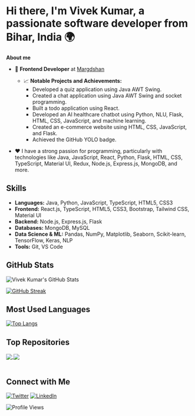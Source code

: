 # Hi there, I'm **Vivek Kumar**, a passionate software developer from Bihar, India 🌍

**About me**

- 💼 **Frontend Developer** at [Margdshan](https://marg-darshan.com/)
  - 📈 **Notable Projects and Achievements:**
    - Developed a quiz application using Java AWT Swing.
    - Created a chat application using Java AWT Swing and socket programming.
    - Built a todo application using React.
    - Developed an AI healthcare chatbot using Python, NLU, Flask, HTML, CSS, JavaScript, and machine learning.
    - Created an e-commerce website using HTML, CSS, JavaScript, and Flask.
    - Achieved the GitHub YOLO badge.

- ❤️ I have a strong passion for programming, particularly with technologies like Java, JavaScript, React, Python, Flask, HTML, CSS, TypeScript, Material UI, Redux, Node.js, Express.js, MongoDB, and more.

## Skills

- **Languages:** Java, Python, JavaScript, TypeScript, HTML5, CSS3
- **Frontend:** React.js, TypeScript, HTML5, CSS3, Bootstrap, Tailwind CSS, Material UI
- **Backend:** Node.js, Express.js, Flask
- **Databases:** MongoDB, MySQL
- **Data Science & ML:** Pandas, NumPy, Matplotlib, Seaborn, Scikit-learn, TensorFlow, Keras, NLP
- **Tools:** Git, VS Code

## GitHub Stats

![Vivek Kumar's GitHub Stats](https://github-readme-stats.vercel.app/api?username=Bholuvivek&show_icons=true&theme=dark)

[![GitHub Streak](https://streak-stats.demolab.com/?user=Bholuvivek)](https://git.io/streak-stats)

## Most Used Languages

[![Top Langs](https://github-readme-stats.vercel.app/api/top-langs/?username=Bholuvivek&layout=compact&theme=dark)](https://github.com/anuraghazra/github-readme-stats)

## Top Repositories

<a href="https://github.com/Bholuvivek/SPFD">
  <img align="center" src="https://github-readme-stats.vercel.app/api/pin/?username=Bholuvivek&repo=SPFD&theme=buefy" />
</a>

<a href="https://github.com/Bholuvivek/React-Projects">
  <img align="center" src="https://github-readme-stats.vercel.app/api/pin/?username=Bholuvivek&repo=React-Projects&theme=buefy" />
</a>

<br />
<br />

## Connect with Me

[![Twitter](https://img.icons8.com/color/48/000000/twitter--v1.png)](https://twitter.com/BholuVivek)
[![LinkedIn](https://img.icons8.com/color/48/000000/linkedin-circled--v1.png)](https://www.linkedin.com/in/vivekbholu/)

![Profile Views](https://komarev.com/ghpvc/?username=Bholuvivek)
